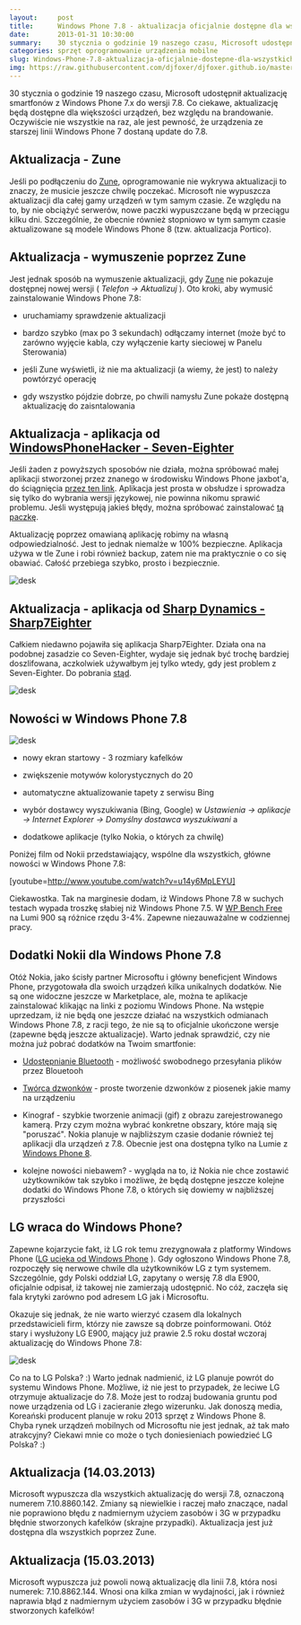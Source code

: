 ```yaml
---
layout:     post
title:      Windows Phone 7.8 - aktualizacja oficjalnie dostępne dla wszystkich urządzeń
date:       2013-01-31 10:30:00
summary:    30 stycznia o godzinie 19 naszego czasu, Microsoft udostępnił aktualizację smartfonów z Windows Phone 7.x do wersji 7.8. Co ciekawe, aktualizację będą dostępne dla większości urządzeń, bez względu na brandowanie. Oczywiście nie wszystkie na raz, ale jest pewność, że urządzenia ze starszej linii Windows Phone 7 dostaną update do 7.8. Aktualizacja - ZuneJeśli po podłączeniu do Zune,  oprogramowanie ...
categories: sprzęt oprogramowanie urządzenia mobilne
slug: Windows-Phone-7.8-aktualizacja-oficjalnie-dostepne-dla-wszystkich-urzadzen,38946.html
img: https://raw.githubusercontent.com/djfoxer/djfoxer.github.io/master/_img/2013-1-31-_119_/g_-_-x-_-_-_x20130201075040_0.png
---
```




30 stycznia o godzinie 19 naszego czasu, Microsoft udostępnił aktualizację smartfonów z Windows Phone 7.x do wersji 7.8. Co ciekawe, aktualizację będą dostępne dla większości urządzeń, bez względu na brandowanie. Oczywiście nie wszystkie na raz, ale jest pewność, że urządzenia ze starszej linii Windows Phone 7 dostaną update do 7.8. 



## Aktualizacja - Zune


Jeśli po podłączeniu do [Zune](http://www.windowsphone.com/pl-PL/how-to/wp7/zune-software),  oprogramowanie nie wykrywa aktualizacji to znaczy, że musicie jeszcze chwilę poczekać. Microsoft nie wypuszcza aktualizacji dla całej gamy urządzeń w tym samym czasie. Ze względu na to, by nie obciążyć serwerów, nowe paczki wypuszczane będą w przeciągu kilku dni. Szczególnie, że obecnie również stopniowo w tym samym czasie aktualizowane są modele Windows Phone 8 (tzw. aktualizacja Portico). 



## Aktualizacja - wymuszenie poprzez Zune


Jest jednak sposób na wymuszenie aktualizacji, gdy [Zune](http://www.windowsphone.com/pl-PL/how-to/wp7/zune-software)  nie pokazuje dostępnej nowej wersji ( *Telefon -> Aktualizuj* ). Oto kroki, aby wymusić zainstalowanie Windows Phone 7.8:



  * uruchamiamy sprawdzenie aktualizacji

  * bardzo szybko (max po 3 sekundach) odłączamy internet (może być to zarówno wyjęcie kabla, czy wyłączenie karty sieciowej w Panelu Sterowania)

  * jeśli Zune wyświetli, iż nie ma aktualizacji (a wiemy, że jest) to należy powtórzyć operację 

  * gdy  wszystko pójdzie dobrze, po chwili namysłu Zune pokaże dostępną aktualizację do zaisntalowania





## Aktualizacja - aplikacja od [ WindowsPhoneHacker - Seven-Eighter](http://windowsphonehacker.com/articles/want_windows_phone_7.8_now_try_this_easy_tool-01-31-13) 


Jeśli żaden z powyższych sposobów nie działa, można spróbować małej aplikacji stworzonej przez znanego w środowisku Windows Phone jaxbot'a, do ściągnięcia [przez ten link](http://windowsphonehacker.com/articles/want_windows_phone_7.8_now_try_this_easy_tool-01-31-13).  Aplikacja jest prosta w obsłudze i sprowadza się tylko do wybrania wersji językowej, nie powinna nikomu sprawić problemu. Jeśli występują jakieś błędy, można spróbować zainstalować [tą paczkę](http://forum.xda-developers.com/attachment.php?s=eb9b7343e9f9d068e82e74b61c1ab9eb&attachmentid=751891&d=1318801790). 

Aktualizację poprzez omawianą aplikację robimy na własną odpowiedzialność. Jest to jednak niemalże w 100% bezpieczne. Aplikacja używa w tle Zune i robi również backup, zatem nie ma praktycznie o co się obawiać. Całość przebiega szybko, prosto i bezpiecznie. 



![desk](https://raw.githubusercontent.com/djfoxer/djfoxer.github.io/master/_img/2013-1-31-_119_/g_-_-x-_-_-_x20130201075040_0.png)





## Aktualizacja - aplikacja od [Sharp Dynamics - Sharp7Eighter](http://dev.sharpdnm.com/sharp7eighter/) 



Całkiem niedawno pojawiła się aplikacja Sharp7Eighter. Działa ona na podobnej zasadzie co Seven-Eighter, wydaje się jednak być trochę bardziej doszlifowana, aczkolwiek używałbym jej tylko wtedy, gdy jest problem z Seven-Eighter. Do pobrania [stąd](http://dev.sharpdnm.com/sharp7eighter/). 



![desk](https://raw.githubusercontent.com/djfoxer/djfoxer.github.io/master/_img/2013-1-31-_119_/g_-_-x-_-_-_x20130523152127_0.png)





## Nowości w Windows Phone 7.8






![desk](https://raw.githubusercontent.com/djfoxer/djfoxer.github.io/master/_img/2013-1-31-_119_/g_-_-x-_-_-_x20130131094153_0.png)






  * nowy ekran startowy - 3 rozmiary kafelków

  * zwiększenie motywów kolorystycznych do 20

  * automatyczne aktualizowanie tapety z serwisu Bing

  * wybór dostawcy wyszukiwania (Bing, Google) w  *Ustawienia -> aplikacje -> Internet Explorer -> Domyślny dostawca wyszukiwani* a

  * dodatkowe aplikacje (tylko Nokia, o których za chwilę)



Poniżej film od Nokii przedstawiający, wspólne dla wszystkich, główne nowości w Windows Phone 7.8:



[youtube=http://www.youtube.com/watch?v=u14y6MpLEYU]

Ciekawostka. Tak na marginesie dodam, iż Windows Phone 7.8 w suchych  testach wypada troszkę słabiej niż Windows Phone 7.5. W [WP Bench Free](http://www.windowsphone.com/pl-pl/store/app/wp-bench-free/962a9521-952c-41e0-8763-25af86bc8937)  na Lumi 900 są różnice rzędu 3-4%. Zapewne niezauważalne w codziennej pracy.



## Dodatki Nokii dla Windows Phone 7.8



Otóż Nokia, jako ścisły partner Microsoftu i główny beneficjent Windows Phone, przygotowała dla swoich urządzeń kilka unikalnych dodatków. Nie są one widoczne jeszcze w Marketplace, ale, można te aplikacje zainstalować klikając na linki z poziomu Windows Phone. Na wstępie uprzedzam, iż nie będą one jeszcze działać na wszystkich odmianach Windows Phone 7.8, z racji tego, że nie są to oficjalnie ukończone wersje (zapewne będą jeszcze aktualizacje). Warto jednak sprawdzić, czy nie można już pobrać dodatków na Twoim smartfonie:



  * [Udostępnianie Bluetooth](http://www.windowsphone.com/pl-pl/store/app/udost%C4%99pnianie-bluetooth/51f49c63-5966-4752-bb12-430455f911a8)  - możliwość swobodnego przesyłania plików przez Blouetooh

  * [Twórca dzwonków](http://www.windowsphone.com/pl-pl/store/app/tw%C3%B3rca-dzwonk%C3%B3w/dae4700e-6eeb-43b1-b48d-aee18b46fddc)  - proste tworzenie dzwonków z piosenek jakie mamy na urządzeniu

  * Kinograf - szybkie tworzenie animacji (gif) z obrazu zarejestrowanego kamerą. Przy czym można wybrać konkretne obszary, które mają się "poruszać".  Nokia planuje w najbliższym czasie dodanie również tej aplikacji dla urządzeń z 7.8. Obecnie jest ona dostępna tylko na Lumie z [Windows Phone 8](http://www.windowsphone.com/pl-pl/store/app/kinograf/594477c0-e991-4ed4-8be4-466055670e69). 

  * kolejne nowości niebawem? - wygląda na to, iż Nokia nie chce zostawić użytkowników tak szybko i możliwe, że będą dostępne jeszcze kolejne dodatki do Windows Phone 7.8, o których się dowiemy w najbliższej przyszłości





## LG wraca do Windows Phone?



Zapewne kojarzycie fakt, iż LG rok temu zrezygnowała z platformy Windows Phone ([LG ucieka od Windows Phone](http://www.dobreprogramy.pl/djfoxer/LG-ucieka-od-Windows-Phone,31948.html) ). Gdy ogłoszono Windows Phone 7.8, rozpoczęły się nerwowe chwile dla użytkowników LG z tym systemem. Szczególnie, gdy Polski oddział LG, zapytany o wersję 7.8 dla E900, oficjalnie odpisał, iż takowej nie zamierzają udostępnić. No cóż, zaczęła się fala krytyki zarówno pod adresem LG jak i Microsoftu. 

Okazuje się jednak, że nie warto wierzyć czasem dla lokalnych przedstawicieli firm, którzy nie zawsze są dobrze poinformowani. Otóż stary i wysłużony LG E900, mający już prawie 2.5 roku dostał wczoraj aktualizację do Windows Phone 7.8:
 


![desk](https://raw.githubusercontent.com/djfoxer/djfoxer.github.io/master/_img/2013-1-31-_119_/g_-_-x-_-_-_x20130131084446_0.png)



Co na to LG Polska? :)  Warto jednak nadmienić, iż LG planuje powrót do systemu Windows Phone. Możliwe, iż nie jest to przypadek, że leciwe LG otrzymuje aktualizacje do 7.8. Może jest to rodzaj budowania gruntu  pod nowe urządzenia od LG i zacieranie złego wizerunku. Jak donoszą media, Koreański producent planuje w roku 2013 sprzęt z Windows Phone 8. Chyba rynek urządzeń mobilnych od Microsoftu nie jest jednak, aż tak mało atrakcyjny? Ciekawi mnie co może o tych doniesieniach powiedzieć LG Polska? :)



## Aktualizacja (14.03.2013)

 
Microsoft wypuszcza dla wszystkich aktualizację do wersji 7.8, oznaczoną numerem 7.10.8860.142. Zmiany są niewielkie i raczej mało znaczące, nadal nie poprawiono błędu z nadmiernym użyciem zasobów i 3G w przypadku błędnie stworzonych kafelków (skrajne przypadki). Aktualizacja jest już dostępna dla wszystkich poprzez Zune.



## Aktualizacja (15.03.2013)


Microsoft wypuszcza już powoli nową aktualizację dla linii 7.8, która nosi numerek: 7.10.8862.144. Wnosi ona kilka zmian w wydajności, jak i również naprawia błąd z nadmiernym użyciem zasobów i 3G w przypadku błędnie stworzonych kafelków!